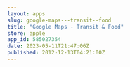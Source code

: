 ```yaml
---
layout: apps
slug: google-maps---transit--food
title: "Google Maps - Transit & Food"
store: apple
app_id: 585027354
date: 2023-05-11T21:47:06Z
published: 2012-12-13T04:21:00Z
---
```

